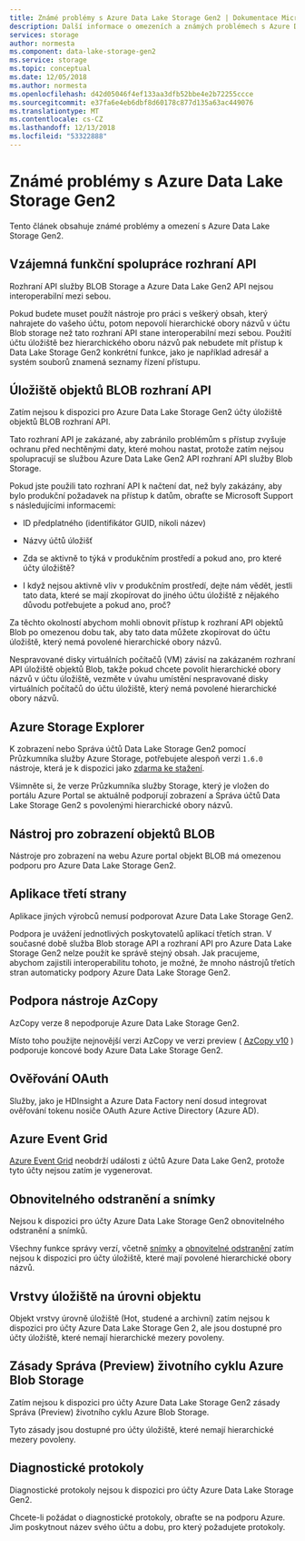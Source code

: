 ```yaml
---
title: Známé problémy s Azure Data Lake Storage Gen2 | Dokumentace Microsoftu
description: Další informace o omezeních a známých problémech s Azure Data Lake Storage Gen2
services: storage
author: normesta
ms.component: data-lake-storage-gen2
ms.service: storage
ms.topic: conceptual
ms.date: 12/05/2018
ms.author: normesta
ms.openlocfilehash: d42d05046f4ef133aa3dfb52bbe4e2b72255ccce
ms.sourcegitcommit: e37fa6e4eb6dbf8d60178c877d135a63ac449076
ms.translationtype: MT
ms.contentlocale: cs-CZ
ms.lasthandoff: 12/13/2018
ms.locfileid: "53322888"
---
```

# <a name="known-issues-with-azure-data-lake-storage-gen2"></a>Známé problémy s Azure Data Lake Storage Gen2

Tento článek obsahuje známé problémy a omezení s Azure Data Lake Storage Gen2.

## <a name="api-interoperability"></a>Vzájemná funkční spolupráce rozhraní API

Rozhraní API služby BLOB Storage a Azure Data Lake Gen2 API nejsou interoperabilní mezi sebou.

Pokud budete muset použít nástroje pro práci s veškerý obsah, který nahrajete do vašeho účtu, potom nepovolí hierarchické obory názvů v účtu Blob storage než tato rozhraní API stane interoperabilní mezi sebou. Použití účtu úložiště bez hierarchického oboru názvů pak nebudete mít přístup k Data Lake Storage Gen2 konkrétní funkce, jako je například adresář a systém souborů znamená seznamy řízení přístupu.

## <a name="blob-storage-apis"></a>Úložiště objektů BLOB rozhraní API

Zatím nejsou k dispozici pro Azure Data Lake Storage Gen2 účty úložiště objektů BLOB rozhraní API.

Tato rozhraní API je zakázané, aby zabránilo problémům s přístup zvyšuje ochranu před nechtěnými daty, které mohou nastat, protože zatím nejsou spolupracují se službou Azure Data Lake Gen2 API rozhraní API služby Blob Storage.

Pokud jste použili tato rozhraní API k načtení dat, než byly zakázány, aby bylo produkční požadavek na přístup k datům, obraťte se Microsoft Support s následujícími informacemi:

* ID předplatného (identifikátor GUID, nikoli název)

* Názvy účtů úložišť

* Zda se aktivně to týká v produkčním prostředí a pokud ano, pro které účty úložiště?

* I když nejsou aktivně vliv v produkčním prostředí, dejte nám vědět, jestli tato data, které se mají zkopírovat do jiného účtu úložiště z nějakého důvodu potřebujete a pokud ano, proč?

Za těchto okolností abychom mohli obnovit přístup k rozhraní API objektů Blob po omezenou dobu tak, aby tato data můžete zkopírovat do účtu úložiště, který nemá povolené hierarchické obory názvů.

Nespravované disky virtuálních počítačů (VM) závisí na zakázaném rozhraní API úložiště objektů Blob, takže pokud chcete povolit hierarchické obory názvů v účtu úložiště, vezměte v úvahu umístění nespravované disky virtuálních počítačů do účtu úložiště, který nemá povolené hierarchické obory názvů.

## <a name="azure-storage-explorer"></a>Azure Storage Explorer

K zobrazení nebo Správa účtů Data Lake Storage Gen2 pomocí Průzkumníka služby Azure Storage, potřebujete alespoň verzi `1.6.0` nástroje, která je k dispozici jako [zdarma ke stažení](https://azure.microsoft.com/features/storage-explorer/).

Všimněte si, že verze Průzkumníka služby Storage, který je vložen do portálu Azure Portal se aktuálně podporují zobrazení a Správa účtů Data Lake Storage Gen2 s povolenými hierarchické obory názvů.

## <a name="blob-viewing-tool"></a>Nástroj pro zobrazení objektů BLOB

Nástroje pro zobrazení na webu Azure portal objekt BLOB má omezenou podporu pro Azure Data Lake Storage Gen2.

## <a name="third-party-applications"></a>Aplikace třetí strany

Aplikace jiných výrobců nemusí podporovat Azure Data Lake Storage Gen2.

Podpora je uvážení jednotlivých poskytovatelů aplikací třetích stran. V současné době služba Blob storage API a rozhraní API pro Azure Data Lake Storage Gen2 nelze použít ke správě stejný obsah. Jak pracujeme, abychom zajistili interoperabilitu tohoto, je možné, že mnoho nástrojů třetích stran automaticky podpory Azure Data Lake Storage Gen2.

## <a name="azcopy-support"></a>Podpora nástroje AzCopy

AzCopy verze 8 nepodporuje Azure Data Lake Storage Gen2.

Místo toho použijte nejnovější verzi AzCopy ve verzi preview ( [AzCopy v10](https://docs.microsoft.com/azure/storage/common/storage-use-azcopy-v10?toc=%2fazure%2fstorage%2ftables%2ftoc.json) ) podporuje koncové body Azure Data Lake Storage Gen2.

## <a name="oauth-authentication"></a>Ověřování OAuth

Služby, jako je HDInsight a Azure Data Factory není dosud integrovat ověřování tokenu nosiče OAuth Azure Active Directory (Azure AD).

## <a name="azure-event-grid"></a>Azure Event Grid

[Azure Event Grid](https://azure.microsoft.com/services/event-grid/) neobdrží události z účtů Azure Data Lake Gen2, protože tyto účty nejsou zatím je vygenerovat.  

## <a name="soft-delete-and-snapshots"></a>Obnovitelného odstranění a snímky

Nejsou k dispozici pro účty Azure Data Lake Storage Gen2 obnovitelného odstranění a snímků.

Všechny funkce správy verzí, včetně [snímky](https://docs.microsoft.com/rest/api/storageservices/creating-a-snapshot-of-a-blob) a [obnovitelné odstranění](https://docs.microsoft.com/azure/storage/blobs/storage-blob-soft-delete) zatím nejsou k dispozici pro účty úložiště, které mají povolené hierarchické obory názvů.

## <a name="object-level-storage-tiers"></a>Vrstvy úložiště na úrovni objektu

Objekt vrstvy úrovně úložiště (Hot, studené a archivní) zatím nejsou k dispozici pro účty Azure Data Lake Storage Gen 2, ale jsou dostupné pro účty úložiště, které nemají hierarchické mezery povoleny.

## <a name="azure-blob-storage-lifecycle-management-preview-policies"></a>Zásady Správa (Preview) životního cyklu Azure Blob Storage

Zatím nejsou k dispozici pro účty Azure Data Lake Storage Gen2 zásady Správa (Preview) životního cyklu Azure Blob Storage.

Tyto zásady jsou dostupné pro účty úložiště, které nemají hierarchické mezery povoleny.

## <a name="diagnostic-logs"></a>Diagnostické protokoly

Diagnostické protokoly nejsou k dispozici pro účty Azure Data Lake Storage Gen2.

Chcete-li požádat o diagnostické protokoly, obraťte se na podporu Azure. Jim poskytnout název svého účtu a dobu, pro který požadujete protokoly.
